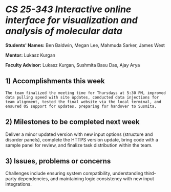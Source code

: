 # *CS 25-343 Interactive online interface for visualization and analysis of molecular data*

**Students' Names:** Ben Baldwin, Megan Lee, Mahmuda Sarker, James West

**Mentor:**
Lukasz Kurgan

**Faculty Advisor:**
Lukasz Kurgan, Sushmita Basu Das, Ajay Arya

## 1) Accomplishments this week ##
    The team finalized the meeting time for Thursdays at 5:30 PM, improved data pulling speed with site updates, conducted data injections for team alignment, tested the final website via the local terminal, and ensured OS support for updates, preparing for handover to Susmita.

## 2) Milestones to be completed next week ##
   Deliver a minor updated version with new input options (structure and disorder panels), complete the HTTPS version update, bring code with a sample panel for review, and finalize task distribution within the team.

## 3) Issues, problems or concerns ##
   Challenges include ensuring system compatibility, understanding third-party dependencies, and maintaining logic consistency with new input integrations.
